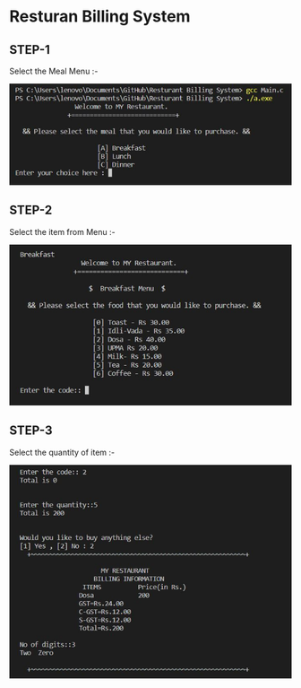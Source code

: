 # Resturan Billing System

## STEP-1


Select the Meal Menu :-


![](Screenshot/Mealselectmenu.JPG)

## STEP-2

Select the item from Menu :-

![](Screenshot/Mealmenu.JPG)


## STEP-3

Select the quantity of item :-

![](Screenshot/Billing%20Discription.JPG)

